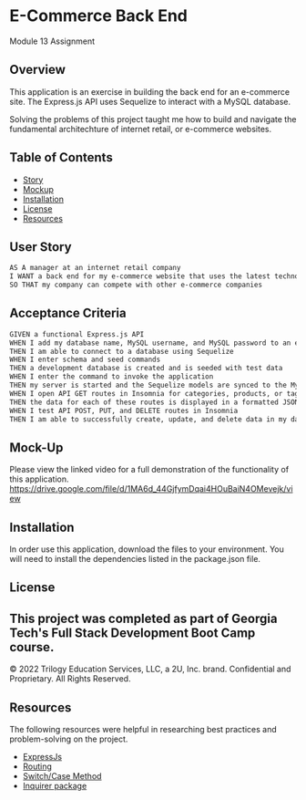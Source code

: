 # E-Commerce Back End
Module 13 Assignment

## Overview

This application is an exercise in building the back end for an e-commerce site.  The Express.js API uses Sequelize to interact with a MySQL database. 

Solving the problems of this project taught me how to build and navigate the fundamental architechture of internet retail, or e-commerce websites.  


## Table of Contents

- [Story](#user-story)
- [Mockup](#mockup) 
- [Installation](#installation)
- [License](#license)
- [Resources](#resources)
## User Story

```md
AS A manager at an internet retail company
I WANT a back end for my e-commerce website that uses the latest technologies
SO THAT my company can compete with other e-commerce companies
```

## Acceptance Criteria

```md
GIVEN a functional Express.js API
WHEN I add my database name, MySQL username, and MySQL password to an environment variable file
THEN I am able to connect to a database using Sequelize
WHEN I enter schema and seed commands
THEN a development database is created and is seeded with test data
WHEN I enter the command to invoke the application
THEN my server is started and the Sequelize models are synced to the MySQL database
WHEN I open API GET routes in Insomnia for categories, products, or tags
THEN the data for each of these routes is displayed in a formatted JSON
WHEN I test API POST, PUT, and DELETE routes in Insomnia
THEN I am able to successfully create, update, and delete data in my database
```

## Mock-Up

Please view the linked video for a full demonstration of the functionality of this application. https://drive.google.com/file/d/1MA6d_44GjfymDqai4HOuBaiN4OMevejk/view

## Installation

In order use this application, download the files to your environment. You will need to install the dependencies listed in the package.json file. 

## License
This project was completed as part of Georgia Tech's Full Stack Development Boot Camp course. 
---
© 2022 Trilogy Education Services, LLC, a 2U, Inc. brand. Confidential and Proprietary. All Rights Reserved.

## Resources

The following resources were helpful in researching best practices and problem-solving on the project.
* [ExpressJs](https://expressjs.com/en/guide/routing.html)
* [Routing](https://expressjs.com/en/guide/routing.html)
* [Switch/Case Method](https://www.w3schools.com/js/js_switch.asp)
* [Inquirer package](https://www.npmjs.com/package/inquirer/v/8.2.4)
